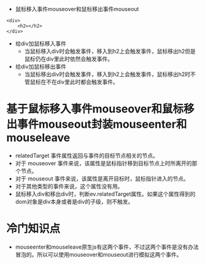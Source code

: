 * 鼠标移入事件mouseover和鼠标移出事件mouseout
```
<div>
    <h2></h2>
</div>
```
* 给div加鼠标移入事件
    - 当鼠标移入div时会触发事件，移入到h2上会触发事件，鼠标移出h2但是鼠标仍在div里此时依然会触发事件。
* 给div加鼠标移出事件
    - 当鼠标移出div时会触发事件，移入到h2上会触发事件，鼠标移出h2时不管鼠标在不在div里此时都会触发事件。

# 基于鼠标移入事件mouseover和鼠标移出事件mouseout封装mouseenter和mouseleave
* relatedTarget 事件属性返回与事件的目标节点相关的节点。
* 对于 mouseover 事件来说，该属性是鼠标指针移到目标节点上时所离开的那个节点。
* 对于 mouseout 事件来说，该属性是离开目标时，鼠标指针进入的节点。
* 对于其他类型的事件来说，这个属性没有用。
* 鼠标移入div和移出div时，判断ev.relatedTarget属性。如果这个属性得到的dom对象是div本身或者是div的子级，则不触发。

# 冷门知识点
* mouseenter和mouseleave原生js有这两个事件，不过这两个事件是没有办法冒泡的。所以可以使用mouseover和mouseout进行模拟这两个事件。
